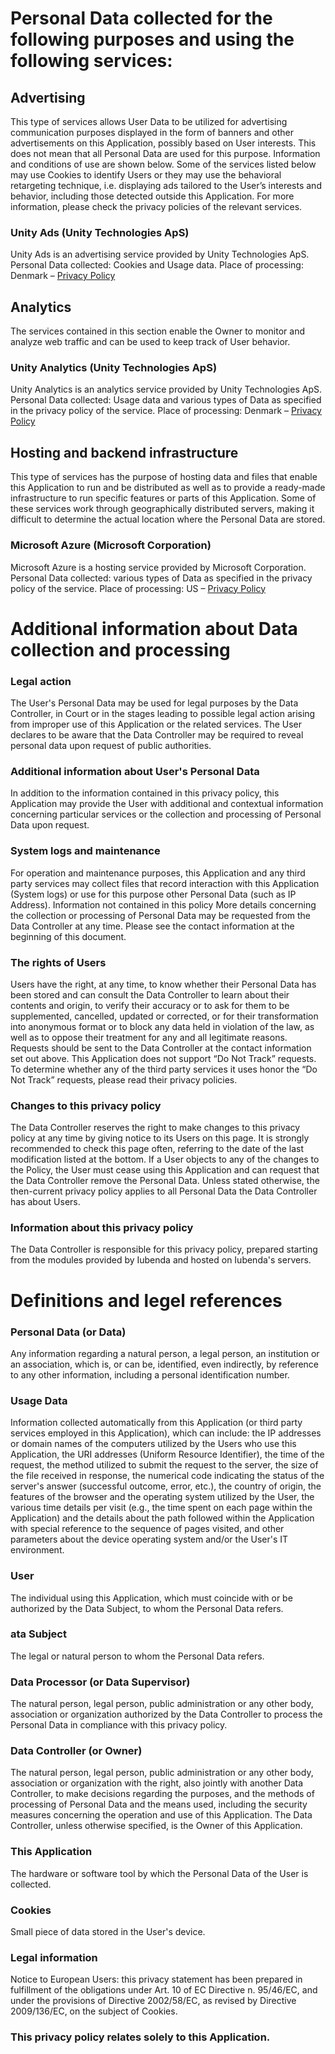 # Personal Data collected for the following purposes and using the following services:
## Advertising
This type of services allows User Data to be utilized for advertising communication purposes displayed in the form of banners and other advertisements on this Application, possibly based on User interests.
This does not mean that all Personal Data are used for this purpose. Information and conditions of use are shown below.
Some of the services listed below may use Cookies to identify Users or they may use the behavioral retargeting technique, i.e. displaying ads tailored to the User’s interests and behavior, including those detected outside this Application. For more information, please check the privacy policies of the relevant services.
###  Unity Ads (Unity Technologies ApS)
Unity Ads is an advertising service provided by Unity Technologies ApS.
Personal Data collected: Cookies and Usage data.
Place of processing: Denmark – [Privacy Policy](https://unity3d.com/legal/privacy-policy)
## Analytics
The services contained in this section enable the Owner to monitor and analyze web traffic and can be used to keep track of User behavior.
### Unity Analytics (Unity Technologies ApS)
Unity Analytics is an analytics service provided by Unity Technologies ApS.
Personal Data collected: Usage data and various types of Data as specified in the privacy policy of the service.
Place of processing: Denmark – [Privacy Policy](https://unity3d.com/legal/privacy-policy)
## Hosting and backend infrastructure
This type of services has the purpose of hosting data and files that enable this Application to run and be distributed as well as to provide a ready-made infrastructure to run specific features or parts of this Application. Some of these services work through geographically distributed servers, making it difficult to determine the actual location where the Personal Data are stored.
### Microsoft Azure (Microsoft Corporation)
Microsoft Azure is a hosting service provided by Microsoft Corporation.
Personal Data collected: various types of Data as specified in the privacy policy of the service.
Place of processing: US – [Privacy Policy](https://www.microsoft.com/EN-US/privacystatement/OnlineServices/Default.aspx)

# Additional information about Data collection and processing
### Legal action
The User's Personal Data may be used for legal purposes by the Data Controller, in Court or in the stages leading to possible legal action arising from improper use of this Application or the related services.
The User declares to be aware that the Data Controller may be required to reveal personal data upon request of public authorities.
### Additional information about User's Personal Data
In addition to the information contained in this privacy policy, this Application may provide the User with additional and contextual information concerning particular services or the collection and processing of Personal Data upon request.
### System logs and maintenance
For operation and maintenance purposes, this Application and any third party services may collect files that record interaction with this Application (System logs) or use for this purpose other Personal Data (such as IP Address).
Information not contained in this policy
More details concerning the collection or processing of Personal Data may be requested from the Data Controller at any time. Please see the contact information at the beginning of this document.
### The rights of Users
Users have the right, at any time, to know whether their Personal Data has been stored and can consult the Data Controller to learn about their contents and origin, to verify their accuracy or to ask for them to be supplemented, cancelled, updated or corrected, or for their transformation into anonymous format or to block any data held in violation of the law, as well as to oppose their treatment for any and all legitimate reasons. Requests should be sent to the Data Controller at the contact information set out above.
This Application does not support “Do Not Track” requests.
To determine whether any of the third party services it uses honor the “Do Not Track” requests, please read their privacy policies.
### Changes to this privacy policy
The Data Controller reserves the right to make changes to this privacy policy at any time by giving notice to its Users on this page. It is strongly recommended to check this page often, referring to the date of the last modification listed at the bottom. If a User objects to any of the changes to the Policy, the User must cease using this Application and can request that the Data Controller remove the Personal Data. Unless stated otherwise, the then-current privacy policy applies to all Personal Data the Data Controller has about Users.
### Information about this privacy policy
The Data Controller is responsible for this privacy policy, prepared starting from the modules provided by Iubenda and hosted on Iubenda's servers.
# Definitions and legel references
### Personal Data (or Data)
Any information regarding a natural person, a legal person, an institution or an association, which is, or can be, identified, even indirectly, by reference to any other information, including a personal identification number.
### Usage Data
Information collected automatically from this Application (or third party services employed in this Application), which can include: the IP addresses or domain names of the computers utilized by the Users who use this Application, the URI addresses (Uniform Resource Identifier), the time of the request, the method utilized to submit the request to the server, the size of the file received in response, the numerical code indicating the status of the server's answer (successful outcome, error, etc.), the country of origin, the features of the browser and the operating system utilized by the User, the various time details per visit (e.g., the time spent on each page within the Application) and the details about the path followed within the Application with special reference to the sequence of pages visited, and other parameters about the device operating system and/or the User's IT environment.
### User
The individual using this Application, which must coincide with or be authorized by the Data Subject, to whom the Personal Data refers.
### ata Subject
The legal or natural person to whom the Personal Data refers.
### Data Processor (or Data Supervisor)
The natural person, legal person, public administration or any other body, association or organization authorized by the Data Controller to process the Personal Data in compliance with this privacy policy.
### Data Controller (or Owner)
The natural person, legal person, public administration or any other body, association or organization with the right, also jointly with another Data Controller, to make decisions regarding the purposes, and the methods of processing of Personal Data and the means used, including the security measures concerning the operation and use of this Application. The Data Controller, unless otherwise specified, is the Owner of this Application.
### This Application
The hardware or software tool by which the Personal Data of the User is collected.
### Cookies
Small piece of data stored in the User's device.
### Legal information
Notice to European Users: this privacy statement has been prepared in fulfillment of the obligations under Art. 10 of EC Directive n. 95/46/EC, and under the provisions of Directive 2002/58/EC, as revised by Directive 2009/136/EC, on the subject of Cookies.
### This privacy policy relates solely to this Application.
